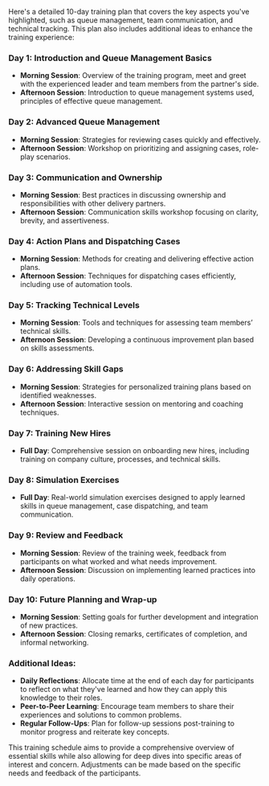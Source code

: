 Here's a detailed 10-day training plan that covers the key aspects you've highlighted, such as queue management, team communication, and technical tracking. This plan also includes additional ideas to enhance the training experience:

### Day 1: Introduction and Queue Management Basics
- **Morning Session**: Overview of the training program, meet and greet with the experienced leader and team members from the partner's side.
- **Afternoon Session**: Introduction to queue management systems used, principles of effective queue management.
  
### Day 2: Advanced Queue Management
- **Morning Session**: Strategies for reviewing cases quickly and effectively.
- **Afternoon Session**: Workshop on prioritizing and assigning cases, role-play scenarios.

### Day 3: Communication and Ownership
- **Morning Session**: Best practices in discussing ownership and responsibilities with other delivery partners.
- **Afternoon Session**: Communication skills workshop focusing on clarity, brevity, and assertiveness.

### Day 4: Action Plans and Dispatching Cases
- **Morning Session**: Methods for creating and delivering effective action plans.
- **Afternoon Session**: Techniques for dispatching cases efficiently, including use of automation tools.

### Day 5: Tracking Technical Levels
- **Morning Session**: Tools and techniques for assessing team members’ technical skills.
- **Afternoon Session**: Developing a continuous improvement plan based on skills assessments.

### Day 6: Addressing Skill Gaps
- **Morning Session**: Strategies for personalized training plans based on identified weaknesses.
- **Afternoon Session**: Interactive session on mentoring and coaching techniques.

### Day 7: Training New Hires
- **Full Day**: Comprehensive session on onboarding new hires, including training on company culture, processes, and technical skills.

### Day 8: Simulation Exercises
- **Full Day**: Real-world simulation exercises designed to apply learned skills in queue management, case dispatching, and team communication.

### Day 9: Review and Feedback
- **Morning Session**: Review of the training week, feedback from participants on what worked and what needs improvement.
- **Afternoon Session**: Discussion on implementing learned practices into daily operations.

### Day 10: Future Planning and Wrap-up
- **Morning Session**: Setting goals for further development and integration of new practices.
- **Afternoon Session**: Closing remarks, certificates of completion, and informal networking.

### Additional Ideas:
- **Daily Reflections**: Allocate time at the end of each day for participants to reflect on what they've learned and how they can apply this knowledge to their roles.
- **Peer-to-Peer Learning**: Encourage team members to share their experiences and solutions to common problems.
- **Regular Follow-Ups**: Plan for follow-up sessions post-training to monitor progress and reiterate key concepts.

This training schedule aims to provide a comprehensive overview of essential skills while also allowing for deep dives into specific areas of interest and concern. Adjustments can be made based on the specific needs and feedback of the participants.

